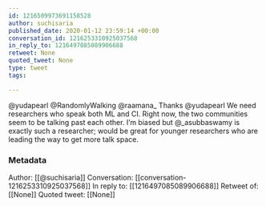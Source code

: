 ```yaml
---
id: 1216509973691158528
author: suchisaria
published_date: 2020-01-12 23:59:14 +00:00
conversation_id: 1216253310925037568
in_reply_to: 1216497085089906688
retweet: None
quoted_tweet: None
type: tweet
tags:

---
```


@yudapearl @RandomlyWalking @raamana_ Thanks @yudapearl We need researchers who speak both ML and CI. Right now, the two communities seem to be talking past each other. I’m biased but @_asubbaswamy is exactly such a researcher; would be great for younger researchers who are leading the way to get more talk space.

### Metadata

Author: [[@suchisaria]]
Conversation: [[conversation-1216253310925037568]]
In reply to: [[1216497085089906688]]
Retweet of: [[None]]
Quoted tweet: [[None]]
